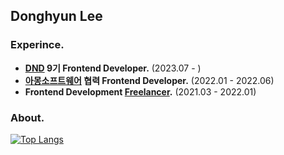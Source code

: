 ## Donghyun Lee


### Experince.
- **[DND](https://www.dnd.ac/) 9기 Frontend Developer.** (2023.07 - )
- **[아몽소프트웨어](https://among.software/) 협력 Frontend Developer.** (2022.01 - 2022.06)
- **Frontend Development [Freelancer](https://next-x.vercel.app/).** (2021.03 - 2022.01)


### About.
[![Top Langs](https://github-readme-stats.vercel.app/api/top-langs/?username=shubug1015&layout=compact&theme=dark)](https://github.com/anuraghazra/github-readme-stats)
